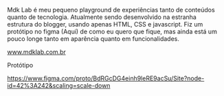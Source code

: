 Mdk Lab é meu pequeno playground de experiências tanto de conteúdos quanto de tecnologia. Atualmente sendo desenvolvido na estranha estrutura do blogger, usando apenas HTML, CSS e javascript. Fiz um protótipo no figma (Aqui) de como eu quero que fique, mas ainda está um pouco longe tanto em aparência quanto em funcionalidades.

www.mdklab.com.br

Protótipo

https://www.figma.com/proto/BdRGcDG4einh9leRE9acSu/Site?node-id=42%3A242&scaling=scale-down
